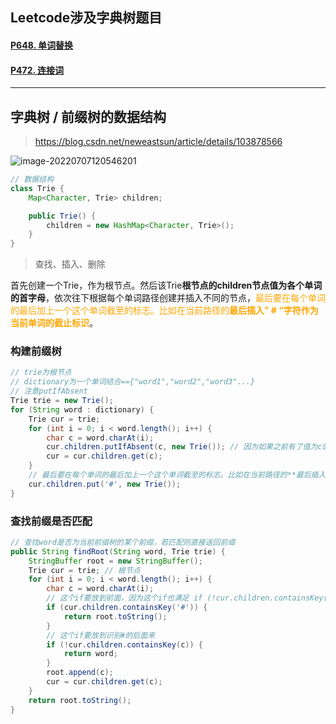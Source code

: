 ## Leetcode涉及字典树题目

#### [P648. 单词替换](https://leetcode.cn/problems/replace-words/)

#### [P472. 连接词](https://leetcode.cn/problems/concatenated-words/)

---

## 字典树 / 前缀树的数据结构

> https://blog.csdn.net/neweastsun/article/details/103878566

![image-20220707120546201](C:\Users\10435\AppData\Roaming\Typora\typora-user-images\image-20220707120546201.png)

```java
// 数据结构
class Trie {
    Map<Character, Trie> children;

    public Trie() {
        children = new HashMap<Character, Trie>();
    }
}
```

> 查找、插入、删除

首先创建一个Trie，作为根节点。然后该Trie**根节点的children节点值为各个单词的首字母**，依次往下根据每个单词路径创建并插入不同的节点，<font color="orange">最后要在每个单词的最后加上一个这个单词截至的标志。比如在当前路径的**最后插入” # “字符作为当前单词的截止标识**</font>。

### 构建前缀树

```java
// trie为根节点
// dictionary为一个单词结合=={"word1","word2","word3"...}
// 注意putIfAbsent
Trie trie = new Trie();
for (String word : dictionary) {
    Trie cur = trie;
    for (int i = 0; i < word.length(); i++) {
        char c = word.charAt(i);
        cur.children.putIfAbsent(c, new Trie()); // 因为如果之前有了值为c的节点，这个节点下面可能还会有其他节点，所以如果用一个新的节点覆盖当前节点的话，会把后面的节点直接删掉的。会出错。
        cur = cur.children.get(c);
    }
    // 最后要在每个单词的最后加上一个这个单词截至的标志。比如在当前路径的**最后插入” # “字符作为当前单词的截止标识**。
    cur.children.put('#', new Trie());
}
```

### 查找前缀是否匹配

```java
// 查找word是否为当前前缀树的某个前缀，若匹配则直接返回前缀
public String findRoot(String word, Trie trie) {
    StringBuffer root = new StringBuffer();
    Trie cur = trie; // 根节点
    for (int i = 0; i < word.length(); i++) {
        char c = word.charAt(i);
        // 这个if要放到前面，因为这个if也满足 if (!cur.children.containsKey(c)) 这个条件
        if (cur.children.containsKey('#')) {
            return root.toString();
        }
        // 这个if要放到识别#的后面来
        if (!cur.children.containsKey(c)) {
            return word;
        }
        root.append(c);
        cur = cur.children.get(c);
    }
    return root.toString();
}
```

